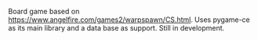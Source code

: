Board game based on https://www.angelfire.com/games2/warpspawn/CS.html. Uses pygame-ce as its main library and a data base as support. Still in development.
